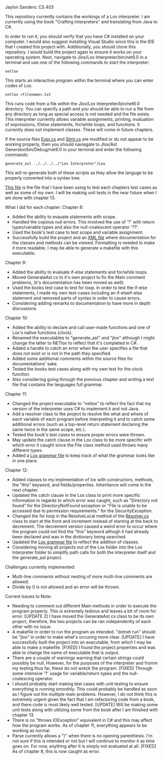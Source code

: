 Jaylon Sanders: CS 403

This repository currently contains the workings of a Lox interpreter. I am currently using the book "Crafting Interpreters" and translating from Java to C#.

In order to run it, you should verify that you have C# installed on your computer. I would also suggest installing Visual Studio since this is the IDE that I created this project with. Additionally, you should clone this repository. I would build the project again to ensure it works on your operating system. Next, navigate to Jlox/Lox Interpreter/bin/net6.0 in a terminal and use one of the following commands to start the interpreter:
```
netlox
```
This starts an interactive program within the terminal where you can enter codes of Lox.
```
netlox <filename>.txt
```
This runs code from a file within the Jlox/Lox Interpreter/bin/net6.0 directory. You can specify a path and you should be able to run a file from any directory as long as special access is  not needed and the file exists. This interpreter currently allows variable assignments, printing, evaluation of expressions, if/else statements, for/while loops, and functions. It currently does not implement classes. These will come in future chapters.

If the source files [Expr.cs](https://github.com/jisanders1/Projects/blob/main/Programming%20Languages%20(CS%20403)/Jlox/Lox%20Interpreter/Lox/Expr.cs) and [Stmt.cs](https://github.com/jisanders1/Projects/blob/main/Programming%20Languages%20(CS%20403)/Jlox/Lox%20Interpreter/Lox/Stmt.cs) are modified or do not appear to be working properly, then you should naviagate to Jlox/Ast Generator/bin/Debug/net6.0 in your terminal and enter the following commands:
```
generate_ast ../../../../"Lox Interpreter"/Lox
```
This will re-generate both of these scripts as they allow the languge to be properly converted into a syntax tree. 

[This file](https://github.com/jisanders1/Projects/blob/main/Programming%20Languages%20(CS%20403)/Jlox/Lox%20Interpreter/Lox/experiment1.txt) is the file that I have been using to test each chapters test cases as well as some of my own. I will be making unit tests in the near future when I am done with chapter 13.

What I did for each chapter:
Chapter 8:
- Added the ability to evauate statements with scope.
- Handled the copious null errors. This involved the use of '?' with return types/variable types and also the null-coalescent operator '??'.
- Used the book's test case to test scope and variable assignment.
- Successfully build the project and an [XML file](https://github.com/jisanders1/Projects/blob/main/Programming%20Languages%20(CS%20403)/Jlox/Lox%20Documentation.xml) where documentation for the classes and methods can be viewed. Formatting is needed to make it more readable. I may be able to generate a makefile with this executable.

Chapter 9:
- Added the ability to evaluate if-else statements and for/while loops.
- Moved GenerateAst.cs to it's own project to fix the Main comment problems, (it's documentation has been moved as well).
- Used the books test case to test for loop. In order to test the if-else statements, I made my own test-cases including an if-elseif-else statement and removed parts of syntax in order to cause errors.
- Considering adding remarks to documentation to have more in depth discussions.

Chapter 10:
- Added the ability to declare and call user-made functions and one of Lox's native functions (clock).
- Renamed the executables to "generate_ast" and "jlox" although I might change the latter to NETlox to reflect that it's completed in C#.
- Added a handle to catch an error when the user specifies a file that does not exist or is not in the path they specified.
- Added some additional comments within the source files for documentations' sake.
- Tested the books test cases along with my own test for the clock function.
- Also considering going through the previous chapter and writing a text file that contains the languages full grammar.

Chapter 11:
- Changed the project executable to "netlox" to reflect the fact that my version of the interpreter uses C# to implement it and not Java.
- Add a resolver class to the project to resolve the what and where of each variable of each program before interpreting it and to catch some additional errors (such as a top-level return statement declaring the same twice in the same scope, etc.).
- Tested the book's test cases to ensure proper errors were thrown.
- May update the catch clause in the Lox class to be more specific with which error it caught since the File class method used throws many different types.
- Added a [Lox grammar file](https://github.com/jisanders1/Projects/blob/main/Programming%20Languages%20(CS%20403)/Full%20Lox%20Grammar.txt) to keep track of what the grammar looks like in one place.

Chapter 12:
- Added classes to my implmentation of lox with constructors, methods, the "this" keyword, and fields/properties. Inheritance will come in the next chapter.
- Updated the catch clause in the Lox class to print more specific information in regards to which error was caught, such as "Directory not found" for the DirectoryNotFound exception or "File is unable to be accessed due to permission requirements." for the SecurityException.
- Changed the for loop in the ResolveLocal method of the [Resolver.cs](https://github.com/jisanders1/Projects/blob/main/Programming%20Languages%20(CS%20403)/Jlox/Lox%20Interpreter/Lox/Resolver.cs) class to start at the front and increment instead of starting at the back to decrement. The decrement version caused a weird error to occur where the program could not find the "this" keyword althogh it had already been declared and was in the dictionary being searched.
- Updated the [Lox grammar file](https://github.com/jisanders1/Projects/blob/main/Programming%20Languages%20(CS%20403)/Full%20Lox%20Grammar.txt) to reflect the addition of classes.
- Considering moving all projects out of the Lox folder into the Lox Interpreter folder to simplify path calls for both the interpreter itself and the generate_ast project.

Challenges currently implemented:
- Multi-line comments without nesting of more multi-line comments are allowed.
- Divide by 0 is not allowed and an error will be thrown.

Current Issues to Note:
- Needing to comment out different Main methods in order to execute the program properly. This is extremely tedious and leaves a bit of room for error. [UPDATE 2] I have moved the GenerateAst.cs class to be its own project, therefore, the two projects can be ran nidependently of each other with no issue.
- A makefile in order to run the program as intended. "dotnet run" should be "jlox" in order to make what's occuring more clear. [UPDATE] I have successfully built the project into an executable, from which I may be able to make a makefile. [FIXED] I found the project properties and was able to change the name of executable that is output.
- There are a couple of warnings warning that certain strings could possibly be null. However, for the purposes of the interpreter and fromm my testing thus far, these do not wreck the program. [FIXED] Through some intensive '?' usage for variable/return types and the null-coalescing operator.
- I should probably start making test cases with unit testing to ensure everything is running smoothly. This could probably be handled as soon as I figure out the multiple main problems. However, I do not think this is extremely urgent given the fact that I am refactoring code from a book, and there code is most likely well tested. [UPDATE] Will be making some unit tests along with utilizing some from the book after I am finished with chapter 13.
- There is no "throws IOException" equivalent in C# and this may affect how the program works. As of chapter 11, everything appears to be working as normal.
- Parse currently allows a ")" when there is no opening parenthesis. I'm not sure if this is intended or not but I will continue to monitor it as time goes on. For now, anything after it is simply not evaluated at all. [FIXED] As of chapter 8, this is now caught as error.
